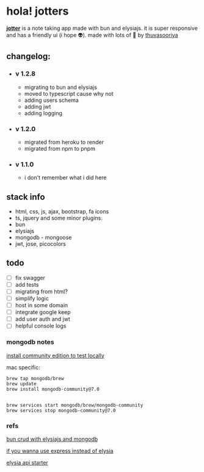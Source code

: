 # hola! jotters

[**jotter**](https://thuvasooriya.me/goto/jotter) is a note taking app made with bun and elysiajs. it is super responsive and has a friendly ui (i hope 👽).
made with lots of 🖤 by [thuvasooriya](https://thuvasooriya.me)

## changelog:

- ### v 1.2.8

  - migrating to bun and elysiajs
  - moved to typescript cause why not
  - adding users schema
  - adding jwt
  - adding logging

- ### v 1.2.0

  - migrated from heroku to render
  - migrated from npm to pnpm

- ### v 1.1.0
  - i don't remember what i did here

## stack info

- html, css, js, ajax, bootstrap, fa icons
- ts, jquery and some minor plugins.
- bun
- elysiajs
- mongodb - mongoose
- jwt, jose, picocolors

## todo

- [ ] fix swagger
- [ ] add tests
- [ ] migrating from html?
- [ ] simplify logic
- [ ] host in some domain
- [ ] integrate google keep
- [ ] add user auth and jwt
- [ ] helpful console logs

### mongodb notes

[install community edition to test locally](https://www.mongodb.com/docs/manual/administration/install-community/)

mac specific:

```shell
brew tap mongodb/brew
brew update
brew install mongodb-community@7.0


brew services start mongodb/brew/mongodb-community
brew services stop mongodb-community@7.0
```

### refs

[bun crud with elysiajs and mongodb](https://mirzaleka.medium.com/bun-crud-api-with-elysia-js-mongodb-10e73d484723)

[if you wanna use express instead of elysia](https://blog.bitsrc.io/building-an-api-using-express-js-mongodb-bun-cbac231d1cd3)

[elysia api starter](https://github.com/ProMehedi/elysia-api-starter)
